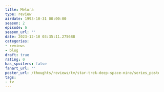 ```yaml
---
title: Melora
type: review
airdate: 1993-10-31 00:00:00
season: 2
episode: 6
season_url: ''
date: 2023-12-10 03:35:11.275688
categories:
- reviews
- blog
draft: true
rating: 0
has_spoilers: false
fanart_url: ''
poster_url: /thoughts/reviews/tv/star-trek-deep-space-nine/series_poster.jpg
tags:
- tv
---
```


